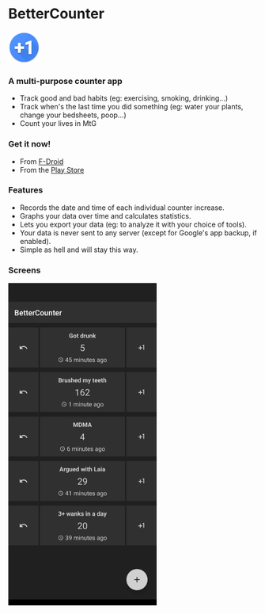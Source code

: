 # BetterCounter

<img src="app/src/main/res/mipmap-xhdpi/ic_launcher_round.png" width="64">
 
###  A multi-purpose counter app

- Track good and bad habits (eg: exercising, smoking, drinking...)
- Track when's the last time you did something (eg: water your plants, change your bedsheets, poop...)
- Count your lives in MtG

###  Get it now!

- From [F-Droid](https://f-droid.org/vi/packages/org.kde.bettercounter/)
- From the [Play Store](https://play.google.com/store/apps/details?id=org.kde.bettercounter)

### Features

- Records the date and time of each individual counter increase.
- Graphs your data over time and calculates statistics.
- Lets you export your data (eg: to analyze it with your choice of tools).
- Your data is never sent to any server (except for Google's app backup, if enabled).
- Simple as hell and will stay this way.

### Screens

<img src="screenshot.png" width="300">
